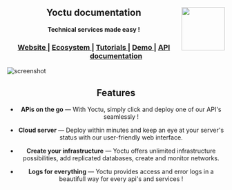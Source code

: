 <h2 align="center">Yoctu documentation <img height="100" width="100" align="right" src="https://www.yoctu.com/wp-content/themes/yoctu/images/logo.svg">
</h2>

<div align="center">
  <strong>Technical services made easy !</strong>
</div>


<div align="center">
  <h3>
    <a href="https://yoctu.com">
      Website
    </a>
    <span> | </span>
    <a href="#">
      Ecosystem
    </a>
    <span> | </span>
    <a href="#">
      Tutorials
    </a>   
    <span> | </span>
    <a href="#">
      Demo
    </a>   
    <span> | </span>
    <a href="https://apidoc.yoctu.com/">
      API documentation
    </a>
  </h3>
</div>


![screenshot](http://g.recordit.co/643YqCjhBJ.gif)

<div align="center">
  
Features
------------

* **APis on the go** — With Yoctu, simply click and deploy one of our API's seamlessly !

* **Cloud server** — Deploy within minutes and keep an eye at your server's status with our user-friendly web interface.

* **Create your infrastructure** — Yoctu offers unlimited infrastructure possibilities, add replicated databases, create and monitor networks.

* **Logs for everything** — Yoctu provides access and error logs in a beautifull way for every api's and services ! 
 
</div>
